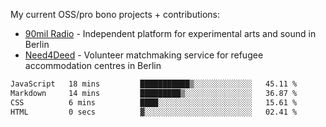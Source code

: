 My current OSS/pro bono projects + contributions:

- [90mil Radio](https://radio.90mil.berlin) - Independent platform for experimental arts and sound in Berlin
- [Need4Deed](https://gitlab.com/need4deed/website) - Volunteer matchmaking service for refugee accommodation centres in Berlin

<!--START_SECTION:waka-->

```txt
JavaScript   18 mins         ███████████▒░░░░░░░░░░░░░   45.11 %
Markdown     14 mins         █████████▒░░░░░░░░░░░░░░░   36.87 %
CSS          6 mins          ████░░░░░░░░░░░░░░░░░░░░░   15.61 %
HTML         0 secs          ▓░░░░░░░░░░░░░░░░░░░░░░░░   02.41 %
```

<!--END_SECTION:waka--> 
